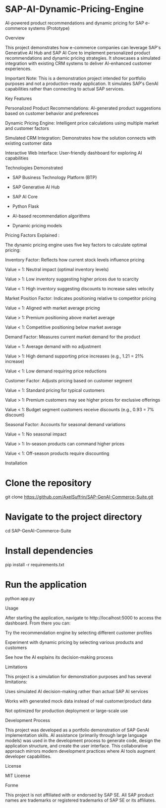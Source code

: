 # SAP-AI-Dynamic-Pricing-Engine
AI-powered product recommendations and dynamic pricing for SAP e-commerce systems (Prototype)

Overview 

This project demonstrates how e-commerce companies can leverage SAP's Generative AI Hub and SAP AI Core to implement personalized product recommendations and dynamic pricing strategies. It showcases a simulated integration with existing CRM systems to deliver AI-enhanced customer experiences. 

Important Note: This is a demonstration project intended for portfolio purposes and not a production-ready application. It simulates SAP's GenAI capabilities rather than connecting to actual SAP services. 

Key Features 

Personalized Product Recommendations: AI-generated product suggestions based on customer behavior and preferences 

Dynamic Pricing Engine: Intelligent price calculations using multiple market and customer factors 

Simulated CRM Integration: Demonstrates how the solution connects with existing customer data 

Interactive Web Interface: User-friendly dashboard for exploring AI capabilities 

Technologies Demonstrated 

- SAP Business Technology Platform (BTP) 

- SAP Generative AI Hub 

- SAP AI Core 

- Python Flask 

- AI-based recommendation algorithms 

- Dynamic pricing models 

Pricing Factors Explained :

The dynamic pricing engine uses five key factors to calculate optimal pricing: 

Inventory Factor: Reflects how current stock levels influence pricing 

Value = 1: Neutral impact (optimal inventory levels) 

Value > 1: Low inventory suggesting higher prices due to scarcity 

Value < 1: High inventory suggesting discounts to increase sales velocity 

Market Position Factor: Indicates positioning relative to competitor pricing 

Value = 1: Aligned with market average pricing 

Value > 1: Premium positioning above market average 

Value < 1: Competitive positioning below market average 

Demand Factor: Measures current market demand for the product 

Value = 1: Average demand with no adjustment 

Value > 1: High demand supporting price increases (e.g., 1.21 = 21% increase) 

Value < 1: Low demand requiring price reductions 

Customer Factor: Adjusts pricing based on customer segment 

Value = 1: Standard pricing for typical customers 

Value > 1: Premium customers may see higher prices for exclusive offerings 

Value < 1: Budget segment customers receive discounts (e.g., 0.93 = 7% discount) 

Seasonal Factor: Accounts for seasonal demand variations 

Value = 1: No seasonal impact 

Value > 1: In-season products can command higher prices 

Value < 1: Off-season products require discounting 

Installation 

# Clone the repository 
git clone https://github.com/AxelSuffrin/SAP-GenAI-Commerce-Suite.git 
 
# Navigate to the project directory 
cd SAP-GenAI-Commerce-Suite 
 
# Install dependencies 
pip install -r requirements.txt 
 
# Run the application 
python app.py 
 

Usage 

After starting the application, navigate to http://localhost:5000 to access the dashboard. From there you can: 

Try the recommendation engine by selecting different customer profiles 

Experiment with dynamic pricing by selecting various products and customers 

See how the AI explains its decision-making process 


Limitations 

This project is a simulation for demonstration purposes and has several limitations: 

Uses simulated AI decision-making rather than actual SAP AI services 

Works with generated mock data instead of real customer/product data 

Not optimized for production deployment or large-scale use 

Development Process 

This project was developed as a portfolio demonstration of SAP GenAI implementation skills. AI assistance (primarily through large language models) was used in the development process to generate code, design the application structure, and create the user interface. This collaborative approach mirrors modern development practices where AI tools augment developer capabilities. 

License 

MIT License 

Forme 

This project is not affiliated with or endorsed by SAP SE. All SAP product names are trademarks or registered trademarks of SAP SE or its affiliates. 
